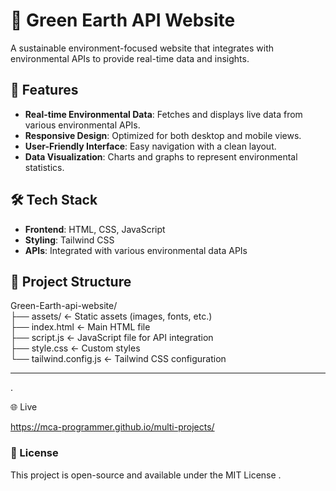 # 🌿 Green Earth API Website

A sustainable environment-focused website that integrates with environmental APIs to provide real-time data and insights.

## 🔧 Features

- **Real-time Environmental Data**: Fetches and displays live data from various environmental APIs.
- **Responsive Design**: Optimized for both desktop and mobile views.
- **User-Friendly Interface**: Easy navigation with a clean layout.
- **Data Visualization**: Charts and graphs to represent environmental statistics.

## 🛠️ Tech Stack

- **Frontend**: HTML, CSS, JavaScript
- **Styling**: Tailwind CSS
- **APIs**: Integrated with various environmental data APIs

## 📂 Project Structure

Green-Earth-api-website/ <br>
├── assets/ ← Static assets (images, fonts, etc.) <br>
├── index.html ← Main HTML file <br>
├── script.js ← JavaScript file for API integration <br>
├── style.css ← Custom styles <br>
└── tailwind.config.js ← Tailwind CSS configuration

---
.

🌐 Live

https://mca-programmer.github.io/multi-projects/

### 📄 License

This project is open-source and available under the MIT License
.
